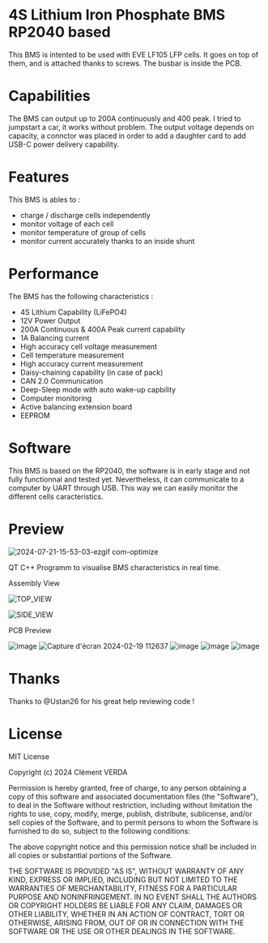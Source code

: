 # 4S Lithium Iron Phosphate BMS RP2040 based
This BMS is intented to be used with EVE LF105 LFP cells. It goes on top of them, and is attached thanks to screws. The busbar is inside the PCB.

# Capabilities
The BMS can output up to 200A continuously and 400 peak. I tried to jumpstart a car, it works without problem.
The output voltage depends on capacity, a connctor was placed in order to add a daughter card to add USB-C power delivery capability.

# Features
This BMS is ables to :
- charge / discharge cells independently
- monitor voltage of each cell
- monitor temperature of group of cells
- monitor current accurately thanks to an inside shunt

# Performance
The BMS has the following characteristics :
- 4S Lithium Capability (LiFePO4)
- 12V Power Output
- 200A Continuous & 400A Peak current capability
- 1A Balancing current
- High accuracy cell voltage measurement
- Cell temperature measurement
- High accuracy current measurement
- Daisy-chaining capability (in case of pack)
- CAN 2.0 Communication
- Deep-Sleep mode with auto wake-up capbility
- Computer monitoring
- Active balancing extension board
- EEPROM

# Software
This BMS is based on the RP2040, the software is in early stage and not fully functionnal and tested yet.
Nevertheless, it can communicate to a computer by UART through USB. This way we can easily monitor the different cells caracteristics.

# Preview
![2024-07-21-15-53-03-ezgif com-optimize](https://github.com/user-attachments/assets/21468d37-094f-4e1a-8739-3b3db1198431)


QT C++ Programm to visualise BMS characteristics in real time.


Assembly View

![TOP_VIEW](https://github.com/user-attachments/assets/ef44eb45-9708-485b-be5c-602ac48da8d0)

![SIDE_VIEW](https://github.com/user-attachments/assets/3444f80f-d5fe-44f3-8984-06d90694113d)


PCB Preview

![image](https://github.com/CallMeC/4S_LFP_BMS/assets/47334555/76dbcbad-aa51-4397-b71e-6b40d7a2273c)
![Capture d'écran 2024-02-19 112637](https://github.com/CallMeC/4S_LFP_BMS/assets/47334555/953ecdad-eed0-418a-b597-118a0777cbf7)
![image](https://github.com/CallMeC/4S_LFP_BMS/assets/47334555/76dbcbad-aa51-4397-b71e-6b40d7a2273c)
![image](https://github.com/CallMeC/4S_LFP_BMS/assets/47334555/298e1745-1c2e-4b97-8dc4-2f3d7fb2bee3)
![image](https://github.com/CallMeC/4S_LFP_BMS/assets/47334555/ce9d1496-16b1-4a63-81b4-489c1bb8399a)

# Thanks
Thanks to @Ustan26 for his great help reviewing code !

# License
MIT License

Copyright (c) 2024 Clément VERDA

Permission is hereby granted, free of charge, to any person obtaining a copy
of this software and associated documentation files (the "Software"), to deal
in the Software without restriction, including without limitation the rights
to use, copy, modify, merge, publish, distribute, sublicense, and/or sell
copies of the Software, and to permit persons to whom the Software is
furnished to do so, subject to the following conditions:

The above copyright notice and this permission notice shall be included in all
copies or substantial portions of the Software.

THE SOFTWARE IS PROVIDED "AS IS", WITHOUT WARRANTY OF ANY KIND, EXPRESS OR
IMPLIED, INCLUDING BUT NOT LIMITED TO THE WARRANTIES OF MERCHANTABILITY,
FITNESS FOR A PARTICULAR PURPOSE AND NONINFRINGEMENT. IN NO EVENT SHALL THE
AUTHORS OR COPYRIGHT HOLDERS BE LIABLE FOR ANY CLAIM, DAMAGES OR OTHER
LIABILITY, WHETHER IN AN ACTION OF CONTRACT, TORT OR OTHERWISE, ARISING FROM,
OUT OF OR IN CONNECTION WITH THE SOFTWARE OR THE USE OR OTHER DEALINGS IN THE
SOFTWARE.
